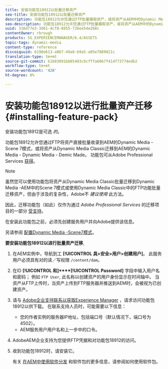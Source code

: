 ```yaml
---
title: 安装功能包18912以批量迁移资产
seo-title: 安装功能包18912以批量迁移资产
description: 功能包18912允许您通过FTP批量摄取资产，或将资产从AEM中的Dynamic Media Classic迁移到Dynamic Media。 此可选功能包可从Adobe支持获得。
seo-description: 功能包18912允许您通过FTP批量摄取资产，或将资产从AEM中的Dynamic Media Classic迁移到Dynamic Media。 此可选功能包可从Adobe支持获得。
uuid: 316d77e3-3d61-4cf0-8955-726ee54e268c
contentOwner: rbrough
products: SG_EXPERIENCEMANAGER/6.4/ASSETS
topic-tags: dynamic-media
content-type: reference
discoiquuid: 6198e613-a867-49a8-b9a5-a05e7889821c
translation-type: tm+mt
source-git-commit: b1603091bb05493c9cfffa6067f414f73774edb2
workflow-type: tm+mt
source-wordcount: '428'
ht-degree: 0%

---
```



# 安装功能包18912以进行批量资产迁移 {#installing-feature-pack}

安装功能包18912是可选 _的_。

功能包18912允许您通过FTP将资产直接批量收录到AEM的Dynamic Media - Scene 7模式，或将资产从Dynamic Media Classic迁移到AEM的Dynamic Media - Dynamic Media - Demic Made。 功能包可从Adobe Professional Services [获得](https://www.adobe.com/experience-cloud/consulting-services.html)。

>[!NOTE]
>
>虽然您可以使用功能包将资产从Dynamic Media Classic批量迁移到Dynamic Media -AEM中的Scene 7模式或使用Dynamic Media Classic中的FTP功能批量迁移资产，但由于涉及的复杂性，Adobe不 *建议使用* 此方法。
>
>因此，迁移功能包（如此）仅作为通过 *Adobe Professional Services* 的迁移项目的一部分 [受支持](https://www.adobe.com/experience-cloud/consulting-services.html)。

在安装此功能包之前，必须先创建服务用户并向Adobe提供该信息。

另请参阅 [配置Dynamic Media -Scene7模式](https://helpx.adobe.com/experience-manager/6-4/assets/using/config-dms7.html)。

**要安装功能包18912以进行批量资产迁移**,

1. 在AEM实例中，导航到工 **[!UICONTROL 具>安全>用户>创建用户]**。 此服务用户必须具有对的读／写权限 `/content/dam`。
1. 在ID **[!UICONTROL 和]****[!UICONTROL Password]** 字段中输入用户名和密码； 例如 `FTP User`, 此名称以创建资产的用户身份显示在时间轴中。 当资产从FTP上传时，当资产上传到FTP服务器并推送到AEM时，会被视为已创建资产。
1. 请与 [Adobe企业支持联系以获取Experience Manager](https://helpx.adobe.com/cn/contact/enterprise-support.ec.html) ，请求访问功能包18912以供下载。 在联系支持人员时，可能需要以下信息：

   * 您的作者实例的服务器IP地址，包括端口号（默认情况下，端口号为4502）。
   * AEM服务用户用户名和上一步中的口令。

1. AdobeAEM企业支持为您提供FTP凭据和对功能包18912的访问。

1. 收到功能包18912时，请安装它。

   有关 [在AEM中使用软件分发](/help/sites-administering/package-manager.md) 和软件包的更多信息，请参阅如何使用软件包。
